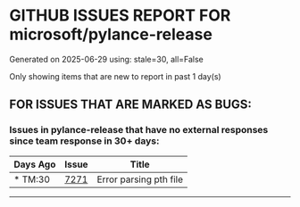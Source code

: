 
# GITHUB ISSUES REPORT FOR microsoft/pylance-release


Generated on 2025-06-29 using: stale=30, all=False


Only showing items that are new to report in past 1 day(s)


## FOR ISSUES THAT ARE MARKED AS BUGS:


### Issues in pylance-release that have no external responses since team response in 30+ days:

| Days Ago | Issue | Title |
| --- | --- | --- |
 | \* TM:30  |[7271](https://github.com/microsoft/pylance-release/issues/7271 "Error parsing pth file")  |Error parsing pth file |

---




















